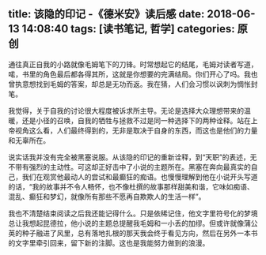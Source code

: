 title: 该隐的印记 -《德米安》读后感
date: 2018-06-13 14:08:40
tags: [读书笔记, 哲学]
categories: 原创
---

通往真正自我的小路就像毛姆笔下的刀锋。时常想起它的结尾，毛姆对读者写道，喏，书里的角色最后都各得其所，这就是你想要的完满结局。你们开心了吗。我也曾执意想找到毛姆的答案，却总是无功而返。我在猜，人们会习惯以讽刺为惆怅封笔。

<!-- more -->

我觉得，关于自我的讨论很大程度被诉求所主导。无论是选择大众理想带来的温暖，还是小径的召唤，自我的牺牲与拯救不过是同一种选择下的两种诠释。站在上帝视角这么看，人们最终得到的，无非是取决于自身的东西，而这也是他们的力量和无辜所在。

说实话我并没有完全被黑塞说服。从该隐的印记的重新诠释，到“天职”的表述，无不带有强烈的主动性。可这却正好击中了小说的主题所在。黑塞在奔向最真实的自己，我们在观赏他最动人的尝试和最癫狂的痴语。也慢慢理解到他在小说开头写道的话，“我的故事并不令人畅怀，也不像杜撰的故事那样甜美和谐，它味如痴语、混乱、癫狂和梦幻，就像所有那些不愿再自欺欺人的生活一样”。 

我也不清楚结束阅读之后我还能记得什么。只是依稀记住，他文字里符号化的梦境总让我想起昆德拉，他小说的主题总提醒我毛姆和一小丢的加缪。但或许就像蒲公英的种子融进了风里，总有落地扎根的那天我会终于看见方向，然后在另外一本书的文字里牵引回来，留下新的注脚。这也是我能努力做到的浪漫。